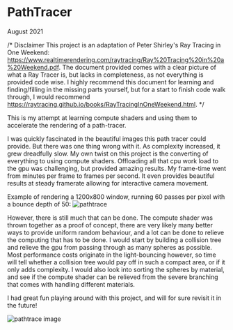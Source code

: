 # PathTracer

August 2021

/* Disclaimer
This project is an adaptation of Peter Shirley's Ray Tracing in One Weekend: https://www.realtimerendering.com/raytracing/Ray%20Tracing%20in%20a%20Weekend.pdf. The document provided comes with a clear picture of what a Ray Tracer is, but lacks in completeness, as not everything is provided code wise. I highly recommend this document for learning and finding/filling in the missing parts yourself, but for a start to finish code walk through, I would recommend https://raytracing.github.io/books/RayTracingInOneWeekend.html.
*/

This is my attempt at learning compute shaders and using them to accelerate the rendering of a path-tracer.

I was quickly fascinated in the beautiful images this path tracer could provide. But there was one thing wrong with it. As complexity increased, it grew dreadfully slow. My own twist on this project is the converting of everything to using compute shaders. Offloading all that cpu work load to the gpu was challenging, but provided amazing results. My frame-time went from minutes per frame to frames per second. It even provides beautiful results at steady framerate allowing for interactive camera movement.

Example of rendering a 1200x800 window, running 60 passes per pixel with a bounce depth of 50:
![pathtrace](https://user-images.githubusercontent.com/16718975/130252463-94a20c81-f02e-47c2-ad6e-fed54764e80a.gif)



However, there is still much that can be done. The compute shader was thrown together as a proof of concept, there are very likely many better ways to provide uniform random behaviour, and a lot can be done to relieve the computing that has to be done. I would start by building a collision tree and relieve the gpu from passing through as many spheres as possible. Most performance costs originate in the light-bouncing however, so time will tell whether a collision tree would pay off in such a compact area, or if it only adds complexity. I would also look into sorting the spheres by material, and see if the compute shader can be relieved from the severe branching that comes with handling different materials.

I had great fun playing around with this project, and will for sure revisit it in the future!

![pathtrace image](https://user-images.githubusercontent.com/16718975/130251813-46e7e57b-5a5e-48f7-8b43-649a01afdfe7.png)
